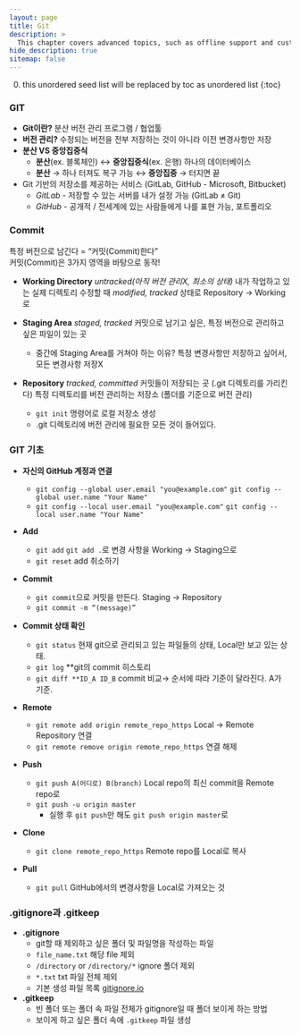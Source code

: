 ```yaml
---
layout: page
title: Git
description: >
  This chapter covers advanced topics, such as offline support and custom JS builds. Codings skills are recommended.
hide_description: true
sitemap: false
---
```


0. this unordered seed list will be replaced by toc as unordered list
{:toc}

### GIT

- **Git이란?** 분산 버전 관리 프로그램 / 협업툴
- **버전 관리?** 수정되는 버전을 전부 저장하는 것이 아니라 이전 변경사항만 저장
- **분산 VS 중앙집중식**
    - **분산**(ex. 블록체인) ↔ **중앙집중식**(ex. 은행) 하나의 데이터베이스
    - **분산** → 하나 터져도 복구 가능 ↔ **중앙집중** → 터지면 끝
- Git 기반의 저장소를 제공하는 서비스 (GitLab, GitHub - Microsoft, Bitbucket)
    - *GitLab* - 저장할 수 있는 서버를 내가 설정 가능 (GitLab ≠ Git)
    - *GitHub* - 공개적 / 전세계에 있는 사람들에게 나를 표현 가능, 포트폴리오

### Commit

특정 버전으로 남긴다 = “커밋(Commit)한다”  
커밋(Commit)은 3가지 영역을 바탕으로 동작!

- **Working Directory** *untracked(아직 버전 관리X, 최소의 상태)*
    내가 작업하고 있는 실제 디렉토리
    수정할 때 *modified, tracked* 상태로 Repository → Working로

- **Staging Area** *staged, tracked*
    커밋으로 남기고 싶은, 특정 버전으로 관리하고 싶은 파일이 있는 곳
    - 중간에 Staging Area를 거쳐야 하는 이유?
        특정 변경사항만 저장하고 싶어서, 모든 변경사항 저장X
        
- **Repository** *tracked, committed*
    커밋들이 저장되는 곳 (.git 디렉토리를 가리킨다)
    특정 디렉토리를 버전 관리하는 저장소 (폴더를 기준으로 버전 관리)
    - `git init` 명령어로 로컬 저장소 생성
    - .git 디렉토리에 버전 관리에 필요한 모든 것이 들어있다.
    

### GIT 기초

- **자신의 GitHub 계정과 연결**
    - `git config --global user.email "you@example.com"`
        `git config --global user.name "Your Name"`
    - `git config --local user.email "you@example.com"`
        `git config --local user.name "Your Name"`
        
- **Add**
    - `git add` `git add .`로 변경 사항을 Working → Staging으로
    - `git reset` add 취소하기
    
- **Commit**
    - `git commit`으로 커밋을 만든다. Staging → Repository
    - `git commit -m “(message)”`
    
- **Commit 상태 확인**
    - `git status` 현재 git으로 관리되고 있는 파일들의 상태, Local만 보고 있는 상태.
    - `git log` **git의 commit 히스토리
    - `git diff **ID_A ID_B` commit 비교→ 순서에 따라 기준이 달라진다. A가 기준.
    
- **Remote**
    - `git remote add origin remote_repo_https` Local → Remote Repository 연결
    - `git remote remove origin remote_repo_https` 연결 해제
    
- **Push**
    - `git push A(어디로) B(branch)` Local repo의 최신 commit을 Remote repo로
    - `git push -u origin master`
        - 실행 후 `git push`만 해도 `git push origin master`로
        
- **Clone**
    - `git clone remote_repo_https` Remote repo를 Local로 복사
    
- **Pull**
    - `git pull` GitHub에서의 변경사항을 Local로 가져오는 것

### .gitignore과 .gitkeep

- **.gitignore**
    - git할 때 제외하고 싶은 폴더 및 파일명을 작성하는 파일
    - `file_name.txt` 해당 file 제외
    - `/directory` or `/directory/*` ignore 폴더 제외
    - `*.txt` txt 파일 전체 제외
    - 기본 생성 파일 목록 [gitignore.io](https://www.toptal.com/developers/gitignore/)
- **.gitkeep**
    - 빈 폴더 또는 폴더 속 파일 전체가 gitignore일 때 폴더 보이게 하는 방법
    - 보이게 하고 싶은 폴더 속에 `.gitkeep` 파일 생성
